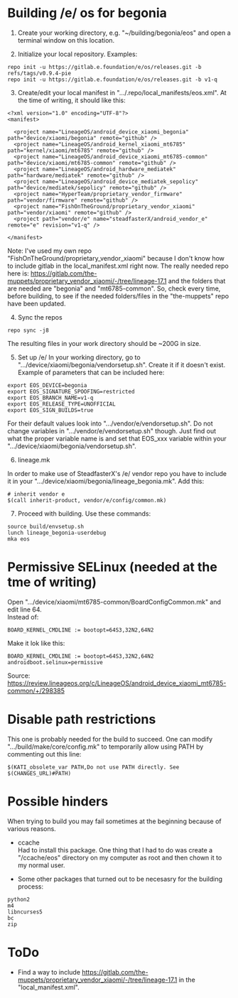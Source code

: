 # Building /e/ os for begonia

1. Create your working directory, e.g. "~/building/begonia/eos" and open a terminal window on this location.

2. Initialize your local repository. Examples:
```
repo init -u https://gitlab.e.foundation/e/os/releases.git -b refs/tags/v0.9.4-pie
repo init -u https://gitlab.e.foundation/e/os/releases.git -b v1-q
```

3. Create/edit your local manifest in ".../.repo/local_manifests/eos.xml". At the time of writing, it should like this:
```
<?xml version="1.0" encoding="UTF-8"?>
<manifest>

  <project name="LineageOS/android_device_xiaomi_begonia" path="device/xiaomi/begonia" remote="github" />
  <project name="LineageOS/android_kernel_xiaomi_mt6785" path="kernel/xiaomi/mt6785" remote="github" />
  <project name="LineageOS/android_device_xiaomi_mt6785-common" path="device/xiaomi/mt6785-common" remote="github" />
  <project name="LineageOS/android_hardware_mediatek" path="hardware/mediatek" remote="github" />
  <project name="LineageOS/android_device_mediatek_sepolicy" path="device/mediatek/sepolicy" remote="github" />
  <project name="HyperTeam/proprietary_vendor_firmware" path="vendor/firmware" remote="github" />
  <project name="FishOnTheGround/proprietary_vendor_xiaomi" path="vendor/xiaomi" remote="github" />
  <project path="vendor/e" name="steadfasterX/android_vendor_e" remote="e" revision="v1-q" />

</manifest>
```
Note: I've used my own repo "FishOnTheGround/proprietary_vendor_xiaomi" because I don't know how to include gitlab in the local_manifest.xml right now. The really needed repo here is: https://gitlab.com/the-muppets/proprietary_vendor_xiaomi/-/tree/lineage-17.1 and the folders that are needed are "begonia" and "mt6785-common". So, check every time, before building, to see if the needed folders/files in the "the-muppets" repo have been updated.

4. Sync the repos
```
repo sync -j8
```
The resulting files in your work directory should be ~200G in size.

5. Set up /e/
In your working directory, go to ".../device/xiaomi/begonia/vendorsetup.sh". Create it if it doesn't exist. Example of parameters that can be included here:
```
export EOS_DEVICE=begonia
export EOS_SIGNATURE_SPOOFING=restricted
export EOS_BRANCH_NAME=v1-q
export EOS_RELEASE_TYPE=UNOFFICIAL
export EOS_SIGN_BUILDS=true
```

For their default values look into ".../vendor/e/vendorsetup.sh". Do not change variables in ".../vendor/e/vendorsetup.sh" though. Just find out what the proper variable name is and set that EOS_xxx variable within your ".../device/xiaomi/begonia/vendorsetup.sh".

6. lineage.mk

In order to make use of SteadfasterX's /e/ vendor repo you have to include it in your ".../device/xiaomi/begonia/lineage_begonia.mk". Add this:
```
# inherit vendor e
$(call inherit-product, vendor/e/config/common.mk)
```

7. Proceed with building. Use these commands:
```
source build/envsetup.sh
lunch lineage_begonia-userdebug
mka eos
```


# Permissive SELinux (needed at the tme of writing)
Open ".../device/xiaomi/mt6785-common/BoardConfigCommon.mk" and edit line 64. \
Instead of:
```
BOARD_KERNEL_CMDLINE := bootopt=64S3,32N2,64N2
```
Make it lok like this:
```
BOARD_KERNEL_CMDLINE := bootopt=64S3,32N2,64N2 androidboot.selinux=permissive
```
Source: https://review.lineageos.org/c/LineageOS/android_device_xiaomi_mt6785-common/+/298385

# Disable path restrictions
This one is probably needed for the build to succeed. One can modify ".../build/make/core/config.mk" to temporarily allow using PATH by commenting out this line:
```
$(KATI_obsolete_var PATH,Do not use PATH directly. See $(CHANGES_URL)#PATH)
```

# Possible hinders
When trying to build you may fail sometimes at the beginning because of various reasons. 

* ccache \
Had to install this package. One thing that I had to do was create a "/ccache/eos" directory on my computer as root and then chown it to my normal user.

* Some other packages that turned out to be necesasry for the building process: 
```
python2
m4
libncurses5
bc
zip
```

# ToDo
* Find a way to include https://gitlab.com/the-muppets/proprietary_vendor_xiaomi/-/tree/lineage-17.1 in the "local_manifest.xml".
